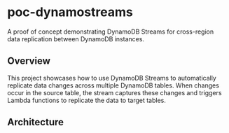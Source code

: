 # poc-dynamostreams

A proof of concept demonstrating DynamoDB Streams for cross-region data replication between DynamoDB instances.

## Overview

This project showcases how to use DynamoDB Streams to automatically replicate data changes across multiple DynamoDB tables. When changes occur in the source table, the stream captures these changes and triggers Lambda functions to replicate the data to target tables.

## Architecture
